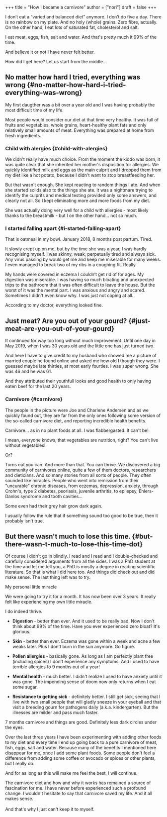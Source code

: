 +++
title = "How I became a carnivore"
author = ["nori"]
draft = false
+++

I don’t eat a “varied and balanced diet” anymore. I don’t do five a day. There is no rainbow on my plate. And no holy (whole)  grains.  Zero fibre,  actually. On the other hand, I eat lots of saturated fat, cholesterol and salt.

I eat meat, eggs, fish, salt and water. And that's pretty much it 99% of the time.

And believe it or not I have never felt better.

How did I get here? Let us start from the middle...


## No matter how hard I tried, everything was wrong {#no-matter-how-hard-i-tried-everything-was-wrong}

My first daugther was a bit over a year old and I was having probably the most difficult time of my life.

Most people would consider our diet at that time very healthy. It was full of fruits and vegetables, whole grains, heart-healthy plant fats and only relatively small amounts of meat. Everything was prepared at home from fresh ingredients.


### Child with alergies {#child-with-alergies}

We didn't really have much choice. From the moment the kiddo was born, it was quite clear that she inherited her mother's disposition for allergies. We quickly identified milk and eggs as the main culprit and I dropped them from my diet like a hot potato, because I didn't want to stop breastfeeding her.

But that wasn't enough. She kept reacting to random things I ate. And when she started solids also to the things she ate. It was a nightmare trying to identify the culprits and medical testing provided only some answers, and clearly not all. So I kept eliminating more and more foods from my diet.

She was actually doing very well for a child with allergies - most likely thanks to the breastmilk - but I on the other hand... not so much.


### I started falling apart {#i-started-falling-apart}

That is oatmeal in my bowl. January 2018, 8 months post partum. Tired.

It slowly crept up on me, but by the time she was a year, I was hardly recognising myself. I was skinny, weak, perpetually tired and always sick.  Any virus passing by would get me and keep me miserable for many weeks. I even managed to break two of my ribs in a coughing fit.  Really.

My hands were covered in eczema I couldn’t get rid of for ages. My digestion was miserable. I was having so much bloating and unexpected trips to the bathroom that it was often difficult to leave the house.  But the worst of it was the mental part. I was anxious and angry and scared. Sometimes I didn't even know why. I was just not coping at all.

According to my doctor, everything looked fine.


## Just meat? Are you out of your gourd? {#just-meat-are-you-out-of-your-gourd}

It continued for way too long without much improvement. Until one day in May 2019, when I was 30 years old and the little one has just turned two.

And here I have to give credit to my husband who showed me a picture of married couple he found online and asked me how old I though they were. I guessed maybe late thirties, at most early fourties. I was super wrong. She was 46 and he was 61.

And they attributed their youthfull looks and good health to only having eaten beef for the last 20 years.


### Carnivore {#carnivore}

The people in the picture were Joe and Charlene Andersen and as we quickly found out, they are far from the only ones following some version of the so-called carnivore diet, and reporting incredible health benefits.

<div class="verse">

Carnivore... as in no plant foods at all. I was flabbergasted. It can't be!<br />

</div>

I mean, everyone knows, that vegetables are nutrition, right? You can't live without vegetables!

<div class="verse">

Or?<br />

</div>

Turns out you can. And more than that. You can thrive. We discovered a big community of carnivores online, quite a few of them doctors, researchers and dieticians. And so many stories from all sorts of people. They often sounded like miracles. People who went into remission from their "uncurable" chronic diseases, from eczemas, depression, anxiety, through Crohn's, type 2 diabetes, psoriasis, juvenile arthritis, to epilepsy, Ehlers-Danlos syndrome and tooth cavities...

Some even had their grey hair grow dark again.

<div class="verse">

I usually follow the rule that if something sound too good to be true, then it probably isn't true.<br />

</div>


## But there wasn't much to lose this time. {#but-there-wasn-t-much-to-lose-this-time-dot}

Of course I didn't go in blindly. I read and I read and I double-checked and carefully considered arguments from all the sides. I was a PhD student at the time and let me tell you, a PhD is mostly a degree in reading scientific literature. So that is what I did here too. And things did check out and did make sense. The last thing left was to try.

My personal little miracle

We were going to try it for a month. It has now been over 3 years. It really felt like experiencing my own little miracle.

<div class="verse">

I do indeed thrive.<br />

</div>

-   **Digestion** - better than ever. And it used to be really bad. Now I don't think about 99% of the time. Have you ever experienced zero bloat? It's glorious.

-   **Skin** - better than ever. Eczema was gone within a week and acne a few weaks later. Plus I don't burn in the sun anymore. Go figure.

-   **Pollen allergies** - basically gone. As long as I am perfectly plant free (including spices) I don't experience any symptoms. And I used to have terrible allergies fo 9 months out of a year!

-   **Mental health** - much better. I didn't realize I used to have anxiety until it was gone. The impending sense of doom now only returns when I eat some sugar.

-   **Resistance to getting sick** - definitely better. I still get sick, seeing that I live with two small people that will gladly sneeze in your eyeball and that visit a breeding gourn for pathogens daily (a.k.a. kindergarten). But the illnesses are milder and pass much faster.

7 months carnivore and things are good. Definitely less dark circles under the eyes.

Over the last three years I have been experimenting with adding other foods to my diet and every time I end up going back to a pure carnivore of meat, fish, eggs, salt and water. Because many of the benefits I mentioned here disappear for me, once I add some plant foods. Some people don't feel a difference from adding some coffee or avocado or spices or other plants, but I really do.

And for as long as this will make me feel the best, I will continue.

<div class="verse">

The carnivore diet and how and why it works has remained a source of fascination for me. I have never before experienced such a profound change. I wouldn't hesitate to say that carnivore saved my life. And it all makes sense.<br />
<br />
And that's why I just can't keep it to myself.<br />

</div>

